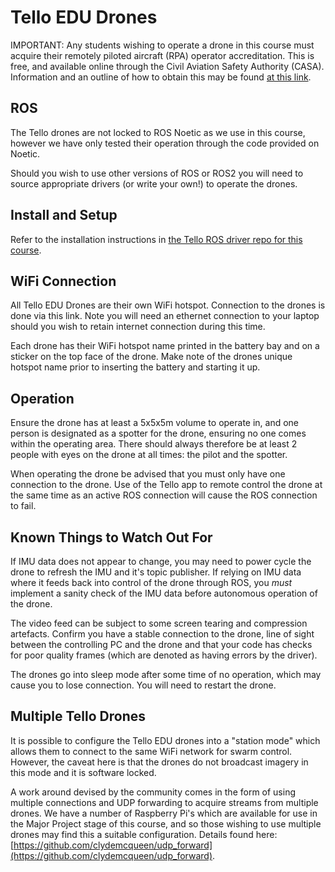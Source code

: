 # Tello EDU Drones

IMPORTANT: Any students wishing to operate a drone in this course must acquire their remotely piloted aircraft (RPA) operator accreditation. This is free, and available online through the Civil Aviation Safety Authority (CASA). Information and an outline of how to obtain this may be found [at this link](https://www.casa.gov.au/drones/get-your-operator-credentials/operator-accreditation).

## ROS
The Tello drones are not locked to ROS Noetic as we use in this course, however we have only tested their operation through the code provided on Noetic. 

Should you wish to use other versions of ROS or ROS2 you will need to source appropriate drivers (or write your own!) to operate the drones.

## Install and Setup
Refer to the installation instructions in [the Tello ROS driver repo for this course](https://github.com/ACFR-RPG/tello-driver-ros). 


## WiFi Connection
All Tello EDU Drones are their own WiFi hotspot. Connection to the drones is done via this link. Note you will need an ethernet connection to your laptop should you wish to retain internet connection during this time.

Each drone has their WiFi hotspot name printed in the battery bay and on a sticker on the top face of the drone. Make note of the drones unique hotspot name prior to inserting the battery and starting it up.

## Operation
Ensure the drone has at least a 5x5x5m volume to operate in, and one person is designated as a spotter for the drone, ensuring no one comes within the operating area. There should always therefore be at least 2 people with eyes on the drone at all times: the pilot and the spotter. 

When operating the drone be advised that you must only have one connection to the drone. Use of the Tello app to remote control the drone at the same time as an active ROS connection will cause the ROS connection to fail.


## Known Things to Watch Out For
If IMU data does not appear to change, you may need to power cycle the drone to refresh the IMU and it's topic publisher. If relying on IMU data where it feeds back into control of the drone through ROS, you *must* implement a sanity check of the IMU data before autonomous operation of the drone.

The video feed can be subject to some screen tearing and compression artefacts. Confirm you have a stable connection to the drone, line of sight between the controlling PC and the drone and that your code has checks for poor quality frames (which are denoted as having errors by the driver).

The drones go into sleep mode after some time of no operation, which may cause you to lose connection. You will need to restart the drone.


## Multiple Tello Drones
It is possible to configure the Tello EDU drones into a "station mode" which allows them to connect to the same WiFi network for swarm control. However, the caveat here is that the drones do not broadcast imagery in this mode and it is software locked.

A work around devised by the community comes in the form of using multiple connections and UDP forwarding to acquire streams from multiple drones. We have a number of Raspberry Pi's which are available for use in the Major Project stage of this course, and so those wishing to use multiple drones may find this a suitable configuration. Details found here: [https://github.com/clydemcqueen/udp_forward](https://github.com/clydemcqueen/udp_forward).
